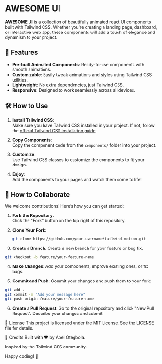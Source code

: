# AWESOME UI

**AWESOME UI** is a collection of beautifully animated react UI components built with Tailwind CSS. Whether you're creating a landing page, dashboard, or interactive web app, these components will add a touch of elegance and dynamism to your project.


## 🚀 Features

- **Pre-built Animated Components**: Ready-to-use components with smooth animations.
- **Customizable**: Easily tweak animations and styles using Tailwind CSS utilities.
- **Lightweight**: No extra dependencies, just Tailwind CSS.
- **Responsive**: Designed to work seamlessly across all devices.


## 🛠️ How to Use

1. **Install Tailwind CSS**:  
   Make sure you have Tailwind CSS installed in your project. If not, follow the [official Tailwind CSS installation guide](https://tailwindcss.com/docs/installation).

2. **Copy Components**:  
   Copy the component code from the `components/` folder into your project.

3. **Customize**:  
   Use Tailwind CSS classes to customize the components to fit your design.

4. **Enjoy**:  
   Add the components to your pages and watch them come to life!

## 🤝 How to Collaborate

We welcome contributions! Here’s how you can get started:

1. **Fork the Repository**:  
   Click the "Fork" button on the top right of this repository.

2. **Clone Your Fork**:  
```bash
   git clone https://github.com/your-username/tailwind-motion.git
```

3. **Create a Branch**:
Create a new branch for your feature or bug fix:
```bash
git checkout -b feature/your-feature-name
```
4. **Make Changes**:
Add your components, improve existing ones, or fix bugs.

5. **Commit and Push**:
Commit your changes and push them to your fork:
```bash
git add .
git commit -m "Add your message here"
git push origin feature/your-feature-name
```

6. **Create a Pull Request**:
Go to the original repository and click "New Pull Request". Describe your changes and submit!

📜 License
This project is licensed under the MIT License. See the LICENSE file for details.

🙏 Credits
Built with ❤️ by Abel Otegbola.

Inspired by the Tailwind CSS community.

Happy coding! 🎉


